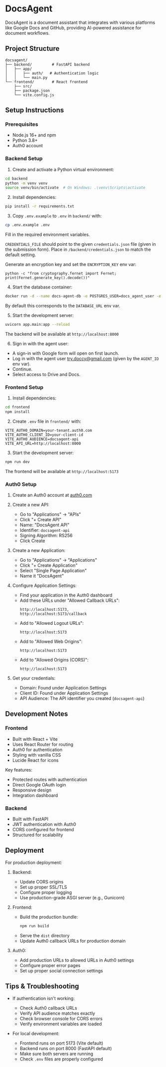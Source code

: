 # DocsAgent

DocsAgent is a document assistant that integrates with various platforms like Google Docs and GitHub, providing AI-powered assistance for document workflows.

## Project Structure

```
docsagent/
├── backend/         # FastAPI backend
│   ├── app/
│   │   ├── auth/   # Authentication logic
│   │   └── main.py
└── frontend/        # React frontend
    ├── src/
    ├── package.json
    └── vite.config.js
```

## Setup Instructions

### Prerequisites

- Node.js 16+ and npm
- Python 3.8+
- Auth0 account

### Backend Setup

1. Create and activate a Python virtual environment:
```bash
cd backend
python -m venv venv
source venv/bin/activate  # On Windows: .\venv\Scripts\activate
```

2. Install dependencies:
```bash
pip install -r requirements.txt
```

3. Copy `.env.example` to `.env` in `backend/` with:
```bash
cp .env.example .env
```

Fill in the required environment variables.

`CREDENTIALS_FILE` should point to the given `credentials.json` file (given in the submission form). Place in `/backend/credentials.json` to match the default setting.

Generate an encryption key and set the `ENCRYPTION_KEY` env var:
```
python -c "from cryptography.fernet import Fernet; print(Fernet.generate_key().decode())"
```

4. Start the database container:
```bash
docker run -d --name docs-agent-db -e POSTGRES_USER=docs_agent_user -e POSTGRES_PASSWORD=password -e POSTGRES_DB=docs_agent -p 5432:5432 postgres:latest
```

By default this corresponds to the `DATABASE_URL` env var.

5. Start the development server:
```bash
uvicorn app.main:app --reload
```

The backend will be available at `http://localhost:8000`

6. Sign in with the agent user:
- A sign-in with Google form will open on first launch.
- Log in with the agent user try.doccy@gmail.com (given by the `AGENT_ID` env var).
- Continue.
- Select access to Drive and Docs.

### Frontend Setup

1. Install dependencies:
```bash
cd frontend
npm install
```

2. Create `.env` file in `frontend/` with:
```env
VITE_AUTH0_DOMAIN=your-tenant.auth0.com
VITE_AUTH0_CLIENT_ID=your-client-id
VITE_AUTH0_AUDIENCE=docsagent-api
VITE_API_URL=http://localhost:8000
```

3. Start the development server:
```bash
npm run dev
```

The frontend will be available at `http://localhost:5173`

### Auth0 Setup

1. Create an Auth0 account at [auth0.com](https://auth0.com)

2. Create a new API:
   - Go to "Applications" → "APIs"
   - Click "+ Create API"
   - Name: "DocsAgent API"
   - Identifier: `docsagent-api`
   - Signing Algorithm: RS256
   - Click Create

3. Create a new Application:
   - Go to "Applications" → "Applications"
   - Click "+ Create Application"
   - Select "Single Page Application"
   - Name it "DocsAgent"

4. Configure Application Settings:
   - Find your application in the Auth0 dashboard
   - Add these URLs under "Allowed Callback URLs":
     ```
     http://localhost:5173,
     http://localhost:5173/callback
     ```
   - Add to "Allowed Logout URLs":
     ```
     http://localhost:5173
     ```
   - Add to "Allowed Web Origins":
     ```
     http://localhost:5173
     ```
   - Add to "Allowed Origins (CORS)":
     ```
     http://localhost:5173
     ```

5. Get your credentials:
   - Domain: Found under Application Settings
   - Client ID: Found under Application Settings
   - API Audience: The API identifier you created (`docsagent-api`)

## Development Notes

### Frontend

- Built with React + Vite
- Uses React Router for routing
- Auth0 for authentication
- Styling with vanilla CSS
- Lucide React for icons

Key features:
- Protected routes with authentication
- Direct Google OAuth login
- Responsive design
- Integration dashboard

### Backend

- Built with FastAPI
- JWT authentication with Auth0
- CORS configured for frontend
- Structured for scalability

## Deployment

For production deployment:

1. Backend:
   - Update CORS origins
   - Set up proper SSL/TLS
   - Configure proper logging
   - Use production-grade ASGI server (e.g., Gunicorn)

2. Frontend:
   - Build the production bundle:
     ```bash
     npm run build
     ```
   - Serve the `dist` directory
   - Update Auth0 callback URLs for production domain

3. Auth0:
   - Add production URLs to allowed URLs in Auth0 settings
   - Configure proper error pages
   - Set up proper social connection settings

## Tips & Troubleshooting

- If authentication isn't working:
  - Check Auth0 callback URLs
  - Verify API audience matches exactly
  - Check browser console for CORS errors
  - Verify environment variables are loaded

- For local development:
  - Frontend runs on port 5173 (Vite default)
  - Backend runs on port 8000 (FastAPI default)
  - Make sure both servers are running
  - Check `.env` files are properly configured
